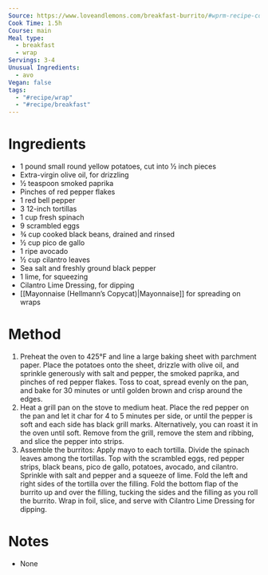 ```yaml
---
Source: https://www.loveandlemons.com/breakfast-burrito/#wprm-recipe-container-43856
Cook Time: 1.5h
Course: main
Meal type:
  - breakfast
  - wrap
Servings: 3-4
Unusual Ingredients:
  - avo
Vegan: false
tags:
  - "#recipe/wrap"
  - "#recipe/breakfast"
---
```

# Ingredients

- 1 pound small round yellow potatoes, cut into ½ inch pieces
- Extra-virgin olive oil, for drizzling
- ½ teaspoon smoked paprika
- Pinches of red pepper flakes
- 1 red bell pepper
- 3 12-inch tortillas
- 1 cup fresh spinach
- 9 scrambled eggs
- ¾ cup cooked black beans, drained and rinsed
- ½ cup pico de gallo
- 1 ripe avocado
- ½ cup cilantro leaves
- Sea salt and freshly ground black pepper
- 1 lime, for squeezing
- Cilantro Lime Dressing, for dipping
- [[Mayonnaise (Hellmann’s Copycat)|Mayonnaise]] for spreading on wraps

# Method

1. Preheat the oven to 425°F and line a large baking sheet with parchment paper. Place the potatoes onto the sheet, drizzle with olive oil, and sprinkle generously with salt and pepper, the smoked paprika, and pinches of red pepper flakes. Toss to coat, spread evenly on the pan, and bake for 30 minutes or until golden brown and crisp around the edges.
2. Heat a grill pan on the stove to medium heat. Place the red pepper on the pan and let it char for 4 to 5 minutes per side, or until the pepper is soft and each side has black grill marks. Alternatively, you can roast it in the oven until soft. Remove from the grill, remove the stem and ribbing, and slice the pepper into strips.
3. Assemble the burritos: Apply mayo to each tortilla. Divide the spinach leaves among the tortillas. Top with the scrambled eggs, red pepper strips, black beans, pico de gallo, potatoes, avocado, and cilantro. Sprinkle with salt and pepper and a squeeze of lime. Fold the left and right sides of the tortilla over the filling. Fold the bottom flap of the burrito up and over the filling, tucking the sides and the filling as you roll the burrito. Wrap in foil, slice, and serve with Cilantro Lime Dressing for dipping.

# Notes

- None